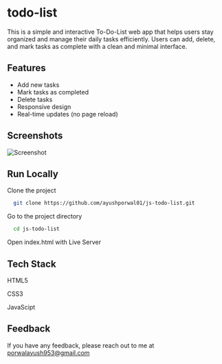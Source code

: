 # todo-list

This is a simple and interactive To-Do-List web app that helps users stay organized and manage their daily tasks efficiently. 
Users can add, delete, and mark tasks as complete with a clean and minimal interface.
<br>

## Features
<ul>
  <li>Add new tasks</li>
  <li>Mark tasks as completed</li>
  <li>Delete tasks</li>
  <li>Responsive design</li>
  <li>Real-time updates (no page reload)</li>
</ul> 

## Screenshots

![Screenshot](https://i.imgur.com/6bdYz5v.png)

## Run Locally

Clone the project

```bash
  git clone https://github.com/ayushporwal01/js-todo-list.git
```

Go to the project directory

```bash
  cd js-todo-list
```

Open index.html with Live Server

## Tech Stack

HTML5

CSS3

JavaScipt

## Feedback

If you have any feedback, please reach out to me at porwalayush953@gmail.com



